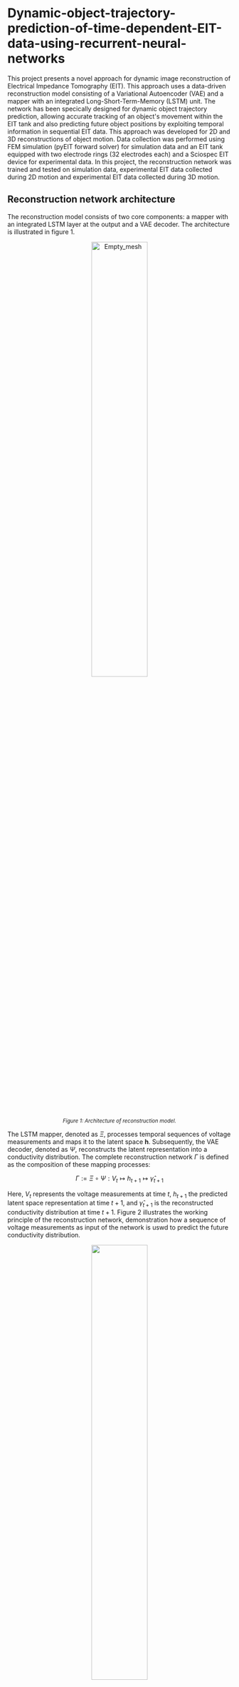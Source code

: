 # Dynamic-object-trajectory-prediction-of-time-dependent-EIT-data-using-recurrent-neural-networks

This project presents a novel approach for dynamic image reconstruction of Electrical Impedance Tomography (EIT). This approach uses a data-driven reconstruction model consisting of a Variational Autoencoder (VAE) and a mapper with an integrated Long-Short-Term-Memory (LSTM) unit. The network has been specically designed for dynamic object trajectory prediction, allowing accurate tracking of an object's movement within the EIT tank and also predicting future object positions by exploiting temporal information in sequential EIT data. This approach was developed for 2D and 3D reconstructions of object motion. Data collection was performed using FEM simulation (pyEIT forward solver) for simulation data and an EIT tank equipped with two electrode rings (32 electrodes each) and a Sciospec EIT device for experimental data. In this project, the reconstruction network was trained and tested on simulation data, experimental EIT data collected during 2D motion and experimental EIT data collected during 3D motion.

## Reconstruction network architecture

The reconstruction model consists of two core components: a mapper with an integrated LSTM layer at the output and a VAE decoder. The architecture is illustrated in figure 1.

<p align="center">
  
  <img src="images/reconstruction_model.png" alt="Empty_mesh" width="50%">

</p>
<p align="center" style="font-size: smaller;">
  <em>Figure 1: Architecture of reconstruction model.</em>
</p>

The LSTM mapper, denoted as $\Xi$, processes temporal sequences of voltage measurements and maps it to the latent space $\mathbf{h}$. Subsequently, the VAE decoder, denoted as $\Psi$, reconstructs the latent representation into a conductivity distribution. The complete reconstruction network $\Gamma$ is defined as the composition of these mapping processes:

$$
\Gamma := \Xi \circ \Psi : V_{t} \mapsto h_{t+1} \mapsto \hat{\gamma}_{t+1}
$$

Here, $V_{t}$ represents the voltage measurements at time $t$, $h_{t+1}$ the predicted latent space representation at time $t+1$, and $\hat{\gamma}_{t+1}$ is the reconstructed conductivity distribution at time $t+1$. Figure 2 illustrates the working principle of the reconstruction network, demonstration how a sequence of voltage measurements as input of the network is uswd to predict the future conductivity distribution.

<p align="center">
  <img src="images/reconstruction_process.png" width="50%">
</p>
<p align="center" style="font-size: smaller;">
  <em>Figure 2: Overview of the reconstruction process of the proposed reconstruction model. A sequence of four voltage measurements is used to predict the conductivity distribution of the next time step.</em>
</p>

## Training of reconstruction network

The training process was conducted in two stages. In the first stage, the VAE was trained in an unsupervised using synthetically generated conductivity distributions for both 2D and 3D space.
For the 2D reconstructions, a triangular mesh representing the electrode plane of a cylindrical tank was used. For 3D reconstructions, a voxel-based approach was used.
In the second training stage, the LSTM mapper was trained in a supervised manner. The VAE encoder generated a latent representations of known conductity distributions, which served as labels for the supervised learning of the LSTM mapper. Sequences of voltage measurements were paired with the corresponding latent representations of future conductivity distributions.

## EIT data collection

EIT data were acquired in both simulated and experimental settings. Simulations were performed using FEM-based modeling with the pyEIT package, while experimental data were collected using an EIT water tank. For 2D data, both FEM simulation and experimental measurements were conducted on a single electrode plane, yielding $32^2$ voltage data points per frame. For 3D data, experimental measurements with two electrode planes were performed, resulting in $64^2$ voltage data points per frame. The EIT data were collected by tracking an acrylic ball along predefined trajectories at discrete positions. In 2D space, a circular, spiral, eight, polynomial, square trajectory were used. In 3D space, the trajectories uses were a helix, a spiral helix and a circular sine wave.

# Results 

## 2D simulation model

The 2D simulation model was trained on a spiral trajectory and tested on circular and eight shaped trajectory. The results demonstrate high predicition accuracy for the proposed resonstruction network.

<table>
  <tr>
    <td align="center" style="text-align: center;">
      <div style="font-weight: bold; margin-bottom: 20px;">Circle Trajectory</div>
      <img src="results/2D reconstruction/sim reconstruction/circle_recon.gif" width="70%">
    </td>
    <td align="center" style="text-align: center;">
      <div style="font-weight: bold; margin-bottom: 20px;">Eight Trajectory</div>
      <img src="results/2D reconstruction/sim reconstruction/eight_recon.gif" width="70%">
    </td>
  </tr>
</table>


## 2D experimental model

The 2D experimental model was trained on a spiral trajectory. The trained model was then evaluated on different test trajectories to assess its generalisation capabilities. To test the robustness to velocity variations, an additional experiment was performed where the movement speed was increased by increasing the distance between each discrete point. A comparative analysis between model architectures with and without an LSTM layer was also performed to highlight the capability of the LSTM layer to model the time-dependent behavior of moving objects. The following figures show the results of the tests.

### Prediction of different trajectories

<table width="1000px" style="table-layout: fixed; background-color:#1a1a1a; color:white; border-collapse:collapse; margin-bottom:30px;">
  <tr>
    <td width="500px" height="350px" style="text-align:center; vertical-align:top; padding:15px 30px; border:1px solid #333;">
      <div style="font-weight:bold; margin-bottom:10px;">Circle Trajectory</div>
      <div style="width:340px; height:300px; margin:0 auto; display:flex; align-items:center; justify-content:center;">
        <img src="results/2D reconstruction/exp reconstruction/lstm_circle_recon.gif" style="max-width:280px; max-height:280px; object-fit:contain;">
      </div>
    </td>
    <td width="500px" height="350px" style="text-align:center; vertical-align:top; padding:15px 30px; border:1px solid #333;">
      <div style="font-weight:bold; margin-bottom:10px;">Eight Trajectory</div>
      <div style="width:340px; height:300px; margin:0 auto; display:flex; align-items:center; justify-content:center;">
        <img src="results/2D reconstruction/exp reconstruction/lstm_eight_recon.gif" style="max-width:280px; max-height:280px; object-fit:contain;">
      </div>
    </td>
  </tr>
  <tr>
    <td width="500px" height="350px" style="text-align:center; vertical-align:top; padding:15px 30px; border:1px solid #333;">
      <div style="font-weight:bold; margin-bottom:10px;">Polynomial Trajectory</div>
      <div style="width:340px; height:300px; margin:0 auto; display:flex; align-items:center; justify-content:center;">
        <img src="results/2D reconstruction/exp reconstruction/lstm_polynomial_recon.gif" style="max-width:280px; max-height:280px; object-fit:contain;">
      </div>
    </td>
    <td width="500px" height="350px" style="text-align:center; vertical-align:top; padding:15px 30px; border:1px solid #333;">
      <div style="font-weight:bold; margin-bottom:10px;">Square Trajectory</div>
      <div style="width:340px; height:300px; margin:0 auto; display:flex; align-items:center; justify-content:center;">
        <img src="results/2D reconstruction/exp reconstruction/lstm_square_recon.gif" style="max-width:280px; max-height:280px; object-fit:contain;">
      </div>
    </td>
  </tr>
</table>

### Prediction with different velocities

<table width="1000px" style="table-layout: fixed; background-color:#1a1a1a; color:white; border-collapse:collapse; margin-bottom:30px;">
  <tr>
    <td width="500px" height="350px" style="text-align:center; vertical-align:top; padding:15px 30px; border:1px solid #333;">
      <div style="font-weight:bold; margin-bottom:10px;">Normal Velocity</div>
      <div style="width:340px; height:300px; margin:0 auto; display:flex; align-items:center; justify-content:center;">
        <img src="results/2D reconstruction/exp reconstruction/lstm_eight_recon.gif" style="max-width:280px; max-height:280px; object-fit:contain;">
      </div>
    </td>
    <td width="500px" height="350px" style="text-align:center; vertical-align:top; padding:15px 30px; border:1px solid #333;">
      <div style="font-weight:bold; margin-bottom:10px;">Increased Velocity</div>
      <div style="width:340px; height:300px; margin:0 auto; display:flex; align-items:center; justify-content:center;">
        <img src="results/2D reconstruction/exp reconstruction/lstm_eight_fast_recon.gif" style="max-width:280px; max-height:280px; object-fit:contain;">
      </div>
    </td>
  </tr>
</table>

### Comparision of model with and without LSTM layer 

<table width="1000px" style="table-layout: fixed; background-color:#1a1a1a; color:white; border-collapse:collapse; margin-bottom:30px;">
  <tr>
    <td width="500px" height="350px" style="text-align:center; vertical-align:top; padding:15px 30px; border:1px solid #333;">
      <div style="font-weight:bold; margin-bottom:10px;">With LSTM Layer</div>
      <div style="width:340px; height:300px; margin:0 auto; display:flex; align-items:center; justify-content:center;">
        <img src="results/2D reconstruction/exp reconstruction/lstm_polynomial_recon.gif" style="max-width:280px; max-height:280px; object-fit:contain;">
      </div>
    </td>
    <td width="500px" height="350px" style="text-align:center; vertical-align:top; padding:15px 30px; border:1px solid #333;">
      <div style="font-weight:bold; margin-bottom:10px;">Without LSTM Layer</div>
      <div style="width:340px; height:300px; margin:0 auto; display:flex; align-items:center; justify-content:center;">
        <img src="results/2D reconstruction/exp reconstruction/no_lstm_polynomial_recon.gif" style="max-width:280px; max-height:280px; object-fit:contain;">
      </div>
    </td>
  </tr>
</table>
## 3D experimental model

The 3D experimental model was trained using a spiral helix trajectory with a radius that decreases with increasing height. Like the 2D experimental model, the 3D model was tested on various test trajectory (a normal helix trajectory and a circular sine wave). Different velocity variations were also tested and, finally, a comparison between the model with and without LSTM layer was performed. The following figures show the results of the tests.

### Prediction of different trajectories

<table width="1000px" style="table-layout: fixed; background-color:#1a1a1a; color:white; border-collapse:collapse; margin-bottom:30px;">
  <tr>
    <td width="500px" height="350px" style="text-align:center; vertical-align:top; padding:15px 30px; border:1px solid #333;">
      <div style="font-weight:bold; margin-bottom:10px;">Helix trajectory</div>
      <div style="width:340px; height:300px; margin:0 auto; display:flex; align-items:center; justify-content:center;">
        <img src="results/3D reconstruction/lstm_helix_recon.gif" style="max-width:280px; max-height:280px; object-fit:contain;">
      </div>
    </td>
    <td width="500px" height="350px" style="text-align:center; vertical-align:top; padding:15px 30px; border:1px solid #333;">
      <div style="font-weight:bold; margin-bottom:10px;">Circular Sine Wave Trajectory</div>
      <div style="width:340px; height:300px; margin:0 auto; display:flex; align-items:center; justify-content:center;">
        <img src="results/3D reconstruction/lstm_circ_sine_recon.gif" style="max-width:280px; max-height:280px; object-fit:contain;">
      </div>
    </td>
  </tr>
</table>

### Prediction with different velocities

<table width="1000px" style="table-layout: fixed; background-color:#1a1a1a; color:white; border-collapse:collapse; margin-bottom:30px;">
  <tr>
    <td width="500px" height="350px" style="text-align:center; vertical-align:top; padding:15px 30px; border:1px solid #333;">
      <div style="font-weight:bold; margin-bottom:10px;">Normal Velocity</div>
      <div style="width:340px; height:300px; margin:0 auto; display:flex; align-items:center; justify-content:center;">
        <img src="results/3D reconstruction/lstm_helix_recon.gif" style="max-width:280px; max-height:280px; object-fit:contain;">
      </div>
    </td>
    <td width="500px" height="350px" style="text-align:center; vertical-align:top; padding:15px 30px; border:1px solid #333;">
      <div style="font-weight:bold; margin-bottom:10px;">Increased Velocity</div>
      <div style="width:340px; height:300px; margin:0 auto; display:flex; align-items:center; justify-content:center;">
        <img src="results/3D reconstruction/lstm_helix_fast_recon.gif" style="max-width:280px; max-height:280px; object-fit:contain;">
      </div>
    </td>
  </tr>
</table>

### Comparision of model with and without LSTM layer 

<table width="1000px" style="table-layout: fixed; background-color:#1a1a1a; color:white; border-collapse:collapse; margin-bottom:30px;">
  <tr>
    <td width="500px" height="350px" style="text-align:center; vertical-align:top; padding:15px 30px; border:1px solid #333;">
      <div style="font-weight:bold; margin-bottom:10px;">With LSTM Layer</div>
      <div style="width:340px; height:300px; margin:0 auto; display:flex; align-items:center; justify-content:center;">
        <img src="results/3D reconstruction/lstm_helix_recon.gif" style="max-width:280px; max-height:280px; object-fit:contain;">
      </div>
    </td>
    <td width="500px" height="350px" style="text-align:center; vertical-align:top; padding:15px 30px; border:1px solid #333;">
      <div style="font-weight:bold; margin-bottom:10px;">Without LSTM Layer</div>
      <div style="width:340px; height:300px; margin:0 auto; display:flex; align-items:center; justify-content:center;">
        <img src="results/3D reconstruction/no_lstm_helix_recon.gif" style="max-width:280px; max-height:280px; object-fit:contain;">
      </div>
    </td>
  </tr>
</table>
